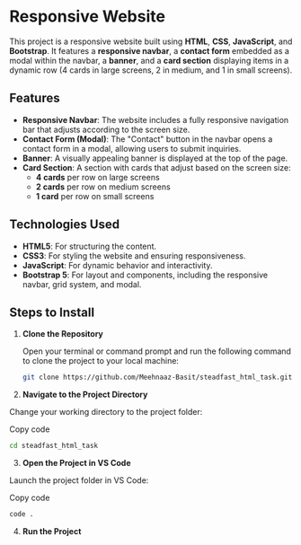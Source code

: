# Responsive Website

This project is a responsive website built using **HTML**, **CSS**, **JavaScript**, and **Bootstrap**. It features a **responsive navbar**, a **contact form** embedded as a modal within the navbar, a **banner**, and a **card section** displaying items in a dynamic row (4 cards in large screens, 2 in medium, and 1 in small screens).

## Features

- **Responsive Navbar**: The website includes a fully responsive navigation bar that adjusts according to the screen size.
- **Contact Form (Modal)**: The "Contact" button in the navbar opens a contact form in a modal, allowing users to submit inquiries.
- **Banner**: A visually appealing banner is displayed at the top of the page.
- **Card Section**: A section with cards that adjust based on the screen size:
  - **4 cards** per row on large screens
  - **2 cards** per row on medium screens
  - **1 card** per row on small screens

## Technologies Used

- **HTML5**: For structuring the content.
- **CSS3**: For styling the website and ensuring responsiveness.
- **JavaScript**: For dynamic behavior and interactivity.
- **Bootstrap 5**: For layout and components, including the responsive navbar, grid system, and modal.

## Steps to Install

1. **Clone the Repository**

   Open your terminal or command prompt and run the following command to clone the project to your local machine:

   ```bash
   git clone https://github.com/Meehnaaz-Basit/steadfast_html_task.git

   ```

2. **Navigate to the Project Directory**

Change your working directory to the project folder:

Copy code

```bash
cd steadfast_html_task
```

3. **Open the Project in VS Code**

Launch the project folder in VS Code:

Copy code

```bash
code .
```

4. **Run the Project**
